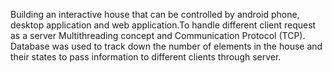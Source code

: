 Building an interactive house that can be controlled by android phone, desktop application and web application.To handle different client request as a server  Multithreading concept and Communication Protocol (TCP).  Database was used to track down the number of elements in the house and their states to pass information to different clients through server.